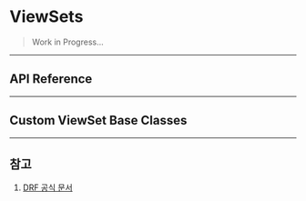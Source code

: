 # ViewSets
> Work in Progress...

----

## API Reference

----

## Custom ViewSet Base Classes

----

## 참고
1. [DRF 공식 문서](http://www.django-rest-framework.org/api-guide/viewsets)
